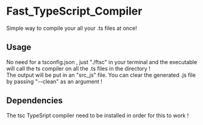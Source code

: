 # Fast_TypeScript_Compiler

Simple way to compile your all your .ts files  at once!  

## Usage 

No need for a tsconfig.json , just "./ftsc" in your terminal and the executable will call the ts compiler on all the .ts files in the directory !  
The output will be put in an "src_js" file.
You can clear the generated .js file by passing "--clean" as an argument !

## Dependencies

The tsc TypeSript compiler need to be installed in order for this to work !

